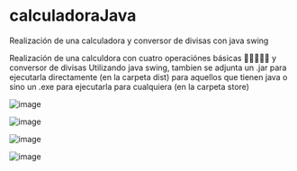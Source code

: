 # calculadoraJava
Realización de una calculadora y conversor de divisas con java swing

Realización de una calculdora con cuatro operaciónes básicas 🧮➗🟰➕➖ y conversor de divisas
Utilizando java swing, tambien se adjunta un .jar para ejecutarla directamente (en la carpeta dist) para aquellos que tienen java o sino un .exe para ejecutarla para cualquiera (en la carpeta store)

![image](https://github.com/ricardogomez99/calculadoraJava/assets/92341478/ca63f93e-1169-4fe1-a29d-c97c4885f75c)

![image](https://github.com/ricardogomez99/calculadoraJava/assets/92341478/010b0705-1ef3-472b-9abc-312ee4897939)

![image](https://github.com/ricardogomez99/calculadoraJava/assets/92341478/163ad1e1-3785-42c0-99b2-2908e7d5c824)

![image](https://github.com/ricardogomez99/calculadoraJava/assets/92341478/2287bc5d-5426-4766-8a79-e339f15166ba)




